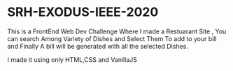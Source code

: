 # SRH-EXODUS-IEEE-2020

This is a FrontEnd Web Dev Challenge Where I made a Restuarant Site , You can search Among Variety of Dishes and Select Them To add to your bill and Finally A bill will be generated with all the selected Dishes.

I made it using only HTML,CSS and VanillaJS
